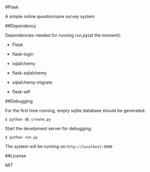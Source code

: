 #Plask

A simple online questionnaire survey system

##Dependency

Dependencies needed for running run.py(at the moment):

* Flask

* flask-login

* sqlalchemy

* flask-sqlalchemy

* sqlalchemy-migrate

* flask-wtf

##Debugging

For the first time running, empty sqlite database should be generated:

```
$ python db_create.py
```

Start the develpment server for debugging:

```
$ python run.py
```

The system will be running on 
``
http://localhost:5000
``

##License

MIT
